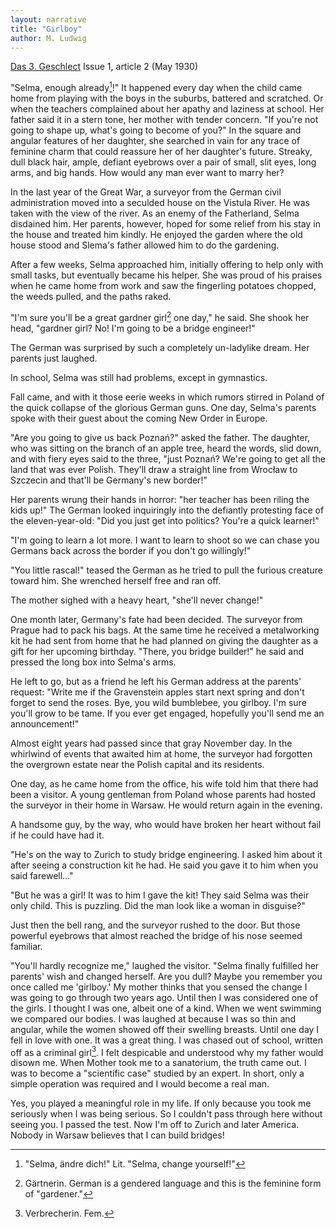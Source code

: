 ```yaml
---
layout: narrative
title: "Girlboy"
author: M. Ludwig
---
```


[Das 3. Geschlect](/das-dritte-geschlecht/) Issue 1, article 2 (May 1930)

"Selma, enough already[^fn1]!" It happened every day when the child came home from playing with the boys in the suburbs, battered and scratched. Or when the teachers complained about her apathy and laziness at school. Her father said it in a stern tone, her mother with tender concern. "If you're not going to shape up, what's going to become of you?" In the square and angular features of her daughter, she searched in vain for any trace of feminine charm that could reassure her of her daughter's future. Streaky, dull black hair, ample, defiant eyebrows over a pair of small, slit eyes, long arms, and big hands. How would any man ever want to marry her?

In the last year of the Great War, a surveyor from the German civil administration moved into a seculded house on the Vistula River. He was taken with the view of the river. As an enemy of the Fatherland, Selma disdained him. Her parents, however, hoped for some relief from his stay in the house and treated him kindly. He enjoyed the garden where the old house stood and Slema's father allowed him to do the gardening.

After a few weeks, Selma approached him, initially offering to help only with small tasks, but eventually became his helper. She was proud of his praises when he came home from work and saw the fingerling potatoes chopped, the weeds pulled, and the paths raked.

"I'm sure you'll be a great gardner girl[^fn2] one day," he said. She shook her head, "gardner girl? No! I'm going to be a bridge engineer!"

The German was surprised by such a completely un-ladylike dream. Her parents just laughed.

In school, Selma was still had problems, except in gymnastics.

Fall came, and with it those eerie weeks in which rumors stirred in Poland of the quick collapse of the glorious German guns. One day, Selma's parents spoke with their guest about the coming New Order in Europe.

"Are you going to give us back Poznań?" asked the father. The daughter, who was sitting on the branch of an apple tree, heard the words, slid down, and with fiery eyes said to the three, "just Poznań? We're going to get all the land that was ever Polish. They'll draw a straight line from Wrocław to Szczecin and that'll be Germany's new border!"

Her parents wrung their hands in horror: "her teacher has been riling the kids up!" The German looked inquiringly into the defiantly protesting face of the eleven-year-old: "Did you just get into politics? You're a quick learner!"

"I'm going to learn a lot more. I want to learn to shoot so we can chase you Germans back across the border if you don't go willingly!"

"You little rascal!" teased the German as he tried to pull the furious creature toward him. She wrenched herself free and ran off.

The mother sighed with a heavy heart, "she'll never change!"

One month later, Germany's fate had been decided. The surveyor from Prague had to pack his bags. At the same time he received a metalworking kit he had sent from home that he had planned on giving the daughter as a gift for her upcoming birthday. "There, you bridge builder!" he said and pressed the long box into Selma's arms.

He left to go, but as a friend he left his German address at the parents' request: "Write me if the Gravenstein apples start next spring and don't forget to send the roses. Bye, you wild bumblebee, you girlboy. I'm sure you'll grow to be tame. If you ever get engaged, hopefully you'll send me an announcement!"

Almost eight years had passed since that gray November day. In the whirlwind of events that awaited him at home, the surveyor had forgotten the overgrown estate near the Polish capital and its residents.

One day, as he came home from the office, his wife told him that there had been a visitor. A young gentleman from Poland whose parents had hosted the surveyor in their home in Warsaw. He would return again in the evening.

A handsome guy, by the way, who would have broken her heart without fail if he could have had it.

"He's on the way to Zurich to study bridge engineering. I asked him about it after seeing a construction kit he had. He said you gave it to him when you said farewell..."

"But he was a girl! It was to him I gave the kit! They said Selma was their only child. This is puzzling. Did the man look like a woman in disguise?"

Just then the bell rang, and the surveyor rushed to the door. But those powerful eyebrows that almost reached the bridge of his nose seemed familiar.

"You'll hardly recognize me," laughed the visitor. "Selma finally fulfilled her parents' wish and changed herself. Are you dull? Maybe you remember you once called me 'girlboy.' My mother thinks that you sensed the change I was going to go through two years ago. Until then I was considered one of the girls. I thought I was one, albeit one of a kind. When we went swimming we compared our bodies. I was laughed at because I was so thin and angular, while the women showed off their swelling breasts. Until one day I fell in love with one. It was a great thing. I was chased out of school, written off as a criminal girl[^fn3]. I felt despicable and understood why my father would disown me. When Mother took me to a sanatorium, the truth came out. I was to become a "scientific case" studied by an expert. In short, only a simple operation was required and I would become a real man.

Yes, you played a meaningful role in my life. If only because you took me seriously when I was being serious. So I couldn't pass through here without seeing you. I passed the test. Now I'm off to Zurich and later America. Nobody in Warsaw believes that I can build bridges!

[^fn1]: "Selma, ändre dich!" Lit. "Selma, change yourself!"
[^fn2]: Gärtnerin. German is a gendered language and this is the feminine form of "gardener."
[^fn3]: Verbrecherin. Fem.